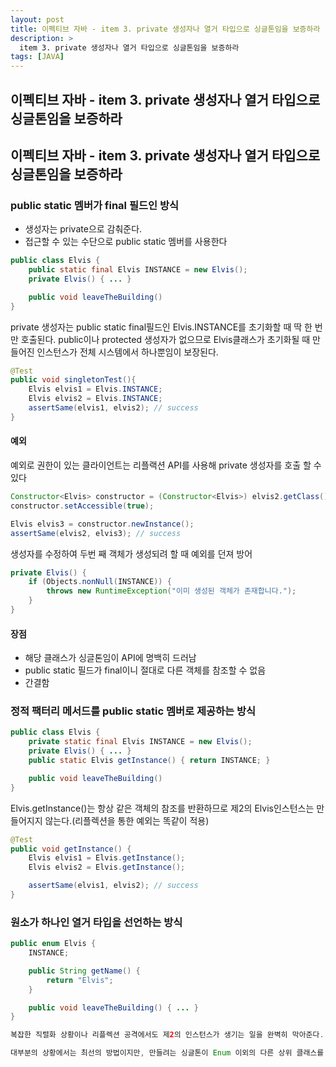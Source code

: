 ```yaml
---
layout: post
title: 이펙티브 자바 - item 3. private 생성자나 열거 타입으로 싱글톤임을 보증하라 [JAVA]
description: >
  item 3. private 생성자나 열거 타입으로 싱글톤임을 보증하라
tags: [JAVA]
---
```


## 이펙티브 자바 - item 3. private 생성자나 열거 타입으로 싱글톤임을 보증하라

## 이펙티브 자바 - item 3. private 생성자나 열거 타입으로 싱글톤임을 보증하라

### public static 멤버가 final 필드인 방식

- 생성자는 private으로 감춰준다.
- 접근할 수 있는 수단으로 public static 멤버를 사용한다

```java
public class Elvis {
	public static final Elvis INSTANCE = new Elvis();
	private Elvis() { ... }

	public void leaveTheBuilding()
}
```

private 생성자는 public static final필드인 Elvis.INSTANCE를 초기화할 때 딱 한 번만 호출된다.
public이나 protected 생성자가 없으므로 Elvis클래스가 초기화될 때 만들어진 인스턴스가 전체 시스템에서 하나뿐임이 보장된다.

```java
@Test
public void singletonTest(){
    Elvis elvis1 = Elvis.INSTANCE;
	Elvis elvis2 = Elvis.INSTANCE;
	assertSame(elvis1, elvis2); // success
}
```

#### 예외

예외로 권한이 있는 클라이언트는 리플랙션 API를 사용해 private 생성자를 호출 할 수 있다

```java
Constructor<Elvis> constructor = (Constructor<Elvis>) elvis2.getClass().getDeclaredConstructor();
constructor.setAccessible(true);

Elvis elvis3 = constructor.newInstance();
assertSame(elvis2, elvis3); // success
```

생성자를 수정하여 두번 째 객체가 생성되려 할 때 예외를 던져 방어

```java
private Elvis() {
	if (Objects.nonNull(INSTANCE)) {
		throws new RuntimeException("이미 생성된 객체가 존재합니다.");
	}
}
```

#### 장점

- 해당 클래스가 싱글톤임이 API에 명백히 드러남
- public static 필드가 final이니 절대로 다른 객체를 참조할 수 없음
- 간결함

### 정적 팩터리 메서드를 public static 멤버로 제공하는 방식

```java
public class Elvis {
	private static final Elvis INSTANCE = new Elvis();
	private Elvis() { ... }
	public static Elvis getInstance() { return INSTANCE; }

	public void leaveTheBuilding()
}
```

Elvis.getInstance()는 항상 같은 객체의 참조를 반환하므로 제2의 Elvis인스턴스는 만들어지지 않는다.(리플렉션을 통한 예외는 똑같이 적용)

```java
@Test
public void getInstance() {
	Elvis elvis1 = Elvis.getInstance();
	Elvis elvis2 = Elvis.getInstance();

	assertSame(elvis1, elvis2); // success
}
```

### 원소가 하나인 열거 타입을 선언하는 방식

```java
public enum Elvis {
	INSTANCE;

	public String getName() {
		return "Elvis";
	}

	public void leaveTheBuilding() { ... }
}

복잡한 직렬화 상황이나 리플렉션 공격에서도 제2의 인스턴스가 생기는 일을 완벽히 막아준다.

대부분의 상황에서는 최선의 방법이지만, 만들려는 싱글톤이 Enum 이외의 다른 상위 클래스를 상속해야 한다면 이 방법은 사용할 수 없다.

```

